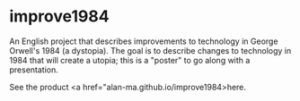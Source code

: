 # improve1984
An English project that describes improvements to technology in George Orwell's 1984 (a dystopia).
The goal is to describe changes to technology in 1984 that will create a utopia; this is a "poster" to go along with a presentation.

See the product <a href="alan-ma.github.io/improve1984>here</a>.

